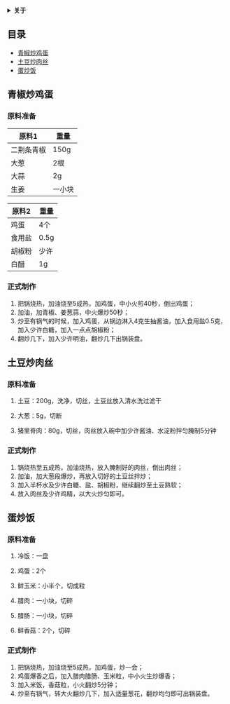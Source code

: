 <b><details><summary>关于</summary></b>

本仓库是记录从b站up主美食作家王刚那里总结的菜谱。

</details>

## 目录
* [青椒炒鸡蛋](#PepperFriedEgg)
* [土豆炒肉丝](#PotatoesFriedPork)
* [蛋炒饭](#EggFriedRice)

<a id="PepperFriedEgg"></a>

## 青椒炒鸡蛋

### 原料准备

| 原料1     | 重量    |
|-----------|---------|
| 二荆条青椒 | 150g   |
| 大葱       | 2根    |
| 大蒜       | 2g     |
| 生姜       | 一小块 |

| 原料2     | 重量    |
|-----------|--------|
| 鸡蛋       | 4个   |
| 食用盐     | 0.5g  |
| 胡椒粉     | 少许  |
| 白醋       | 1g    |

### 正式制作

1. 把锅烧热，加油烧至5成热，加鸡蛋，中小火煎40秒，倒出鸡蛋；
2. 加油，加青椒、姜葱蒜，中火爆炒50秒；
3. 炒至有锅气的时候，加入鸡蛋，从锅边淋入4克生抽酱油，加入食用盐0.5克，加入少许白糖，加入一点点胡椒粉；
4. 翻炒几下，加入少许明油，翻炒几下出锅装盘。

<a id="PotatoesFriedPork"></a>

## 土豆炒肉丝

### 原料准备

1. 土豆：200g，洗净，切丝，土豆丝放入清水洗过滤干

2. 大葱：5g，切断

3. 猪里脊肉：80g，切丝，肉丝放入碗中加少许酱油、水淀粉拌匀腌制5分钟

### 正式制作

1. 锅烧热至五成热，加油烧热，放入腌制好的肉丝，倒出肉丝；
2. 加油，加大葱段爆炒，再放入切好的土豆丝拌炒；
3. 加入半杯水及少许白糖、盐、胡椒粉，继续翻炒至土豆熟软；
4. 放入肉丝及少许鸡精，以大火炒匀即可。

<a id="EggFriedRice"></a>

## 蛋炒饭

### 原料准备

1. 冷饭：一盘

2. 鸡蛋：2个

3. 鲜玉米：小半个，切成粒

4. 腊肉：一小块，切碎
5. 腊肠：一小块，切碎

6. 鲜香菇：2个，切碎

### 正式制作

1. 把锅烧热，加油烧至5成热，加鸡蛋，炒一会；
2. 鸡蛋爆香之后，加入腊肉腊肠、玉米粒，中小火生炒爆香；
3. 加入米饭，香菇粒，小火翻炒5分钟；
4. 炒至有锅气，转大火翻炒几下，加入适量葱花，翻炒均匀即可出锅装盘。
